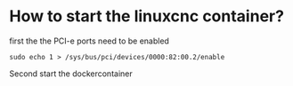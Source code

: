 # How to start the linuxcnc container?

first the the PCI-e ports need to be enabled
``` shell
sudo echo 1 > /sys/bus/pci/devices/0000:82:00.2/enable
```
Second start the dockercontainer
